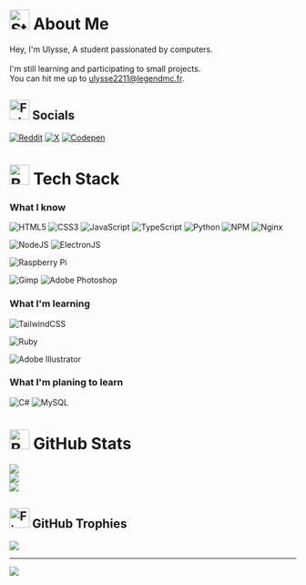 # <img src="https://raw.githubusercontent.com/Tarikul-Islam-Anik/Animated-Fluent-Emojis/master/Emojis/Travel%20and%20places/Star.png" alt="Star" width="35" height="35" /> About Me

Hey, I'm Ulysse, A student passionated by computers.<br><br>I'm still learning and participating to small projects.<br>You can hit me up to <ulysse2211@legendmc.fr>.

## <img src="https://raw.githubusercontent.com/Tarikul-Islam-Anik/Animated-Fluent-Emojis/master/Emojis/Hand%20gestures/Folded%20Hands.png" alt="Folded Hands" width="35" height="35" /> Socials

[![Reddit](https://img.shields.io/badge/Reddit-%23FF4500.svg?style=for-the-badge&logo=Reddit&logoColor=white)](https://reddit.com/user/One_Lingonberry_8162) [![X](https://img.shields.io/badge/X-black.svg?style=for-the-badge&logo=X&logoColor=white)](https://x.com/legendmc_rp) [![Codepen](https://img.shields.io/badge/Codepen-000000?style=for-the-badge&logo=codepen&logoColor=white)](https://codepen.io/Ulysse-Gress-Lugue)

# <img src="https://raw.githubusercontent.com/Tarikul-Islam-Anik/Animated-Fluent-Emojis/master/Emojis/Objects/Books.png" alt="Books" width="35" height="35" /> Tech Stack

### What I know
![HTML5](https://img.shields.io/badge/html5-%23E34F26.svg?style=for-the-badge&logo=html5&logoColor=white) ![CSS3](https://img.shields.io/badge/css3-%231572B6.svg?style=for-the-badge&logo=css3&logoColor=white) ![JavaScript](https://img.shields.io/badge/javascript-%23323330.svg?style=for-the-badge&logo=javascript&logoColor=%23F7DF1E) ![TypeScript](https://img.shields.io/badge/typescript-%23007ACC.svg?style=for-the-badge&logo=typescript&logoColor=white)
![Python](https://img.shields.io/badge/python-3670A0?style=for-the-badge&logo=python&logoColor=ffdd54)
![NPM](https://img.shields.io/badge/NPM-%23CB3837.svg?style=for-the-badge&logo=npm&logoColor=white)
![Nginx](https://img.shields.io/badge/nginx-%23009639.svg?style=for-the-badge&logo=nginx&logoColor=white)

![NodeJS](https://img.shields.io/badge/node.js-6DA55F?style=for-the-badge&logo=node.js&logoColor=white) ![ElectronJS](https://img.shields.io/badge/electron.js-1b1c26?style=for-the-badge&logo=node.js&logoColor=white)

![Raspberry Pi](https://img.shields.io/badge/-RaspberryPi-C51A4A?style=for-the-badge&logo=Raspberry-Pi)

![Gimp](https://img.shields.io/badge/Gimp-657D8B?style=for-the-badge&logo=gimp&logoColor=FFFFFF) ![Adobe Photoshop](https://img.shields.io/badge/adobe%20photoshop-%2331A8FF.svg?style=for-the-badge&logo=adobe%20photoshop&logoColor=white)
### What I'm learning

![TailwindCSS](https://img.shields.io/badge/tailwindcss-%2338B2AC.svg?style=for-the-badge&logo=tailwind-css&logoColor=white)

![Ruby](https://img.shields.io/badge/ruby-%23ff0000.svg?style=for-the-badge&logo=ruby&logoColor=white)

![Adobe Illustrator](https://img.shields.io/badge/adobe%20illustrator-%23FF9A00.svg?style=for-the-badge&logo=adobe%20illustrator&logoColor=white)
### What I'm planing to learn

![C#](https://img.shields.io/badge/c%23-%23239120.svg?style=for-the-badge&logo=csharp&logoColor=white) 
![MySQL](https://img.shields.io/badge/mysql-%2300000f.svg?style=for-the-badge&logo=mysql&logoColor=white)

# <img src="https://raw.githubusercontent.com/Tarikul-Islam-Anik/Animated-Fluent-Emojis/master/Emojis/Objects/Bar%20Chart.png" alt="Bar Chart" width="35" height="35" /> GitHub Stats

![](https://github-readme-stats.vercel.app/api?username=ulysse2211&theme=nord&hide_border=false&include_all_commits=false&count_private=false)<br/>
![](https://github-readme-streak-stats.herokuapp.com/?user=ulysse2211&theme=nord&hide_border=false)<br/>
![](https://github-readme-stats.vercel.app/api/top-langs/?username=ulysse2211&theme=nord&hide_border=false&include_all_commits=false&count_private=false&layout=compact)

## <img src="https://raw.githubusercontent.com/Tarikul-Islam-Anik/Animated-Fluent-Emojis/master/Emojis/Travel%20and%20places/Fire.png" alt="Fire" width="35" height="35" /> GitHub Trophies

![](https://github-profile-trophy.vercel.app/?username=ulysse2211&theme=radical&no-frame=false&no-bg=true&margin-w=4)

---
[![](https://visitcount.itsvg.in/api?id=ulysse2211&icon=6&color=4)](https://visitcount.itsvg.in)
